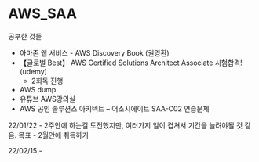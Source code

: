 # AWS_SAA

공부한 것들
-  아마존 웹 서비스 - AWS Discovery Book (권영환)
-  【글로벌 Best】 AWS Certified Solutions Architect Associate 시험합격! (udemy)
    - 2회독 진행
-  AWS dump
-  유튜브 AWS강의실
-  AWS 공인 솔루션스 아키텍트 – 어소시에이트 SAA-C02 연습문제

22/01/22 - 2주안에 하는걸 도전했지만, 여러가지 일이 겹쳐서 기간을 늘려야될 것 같음.
목표 - 2월안에 취득하기 

22/02/15 - 
